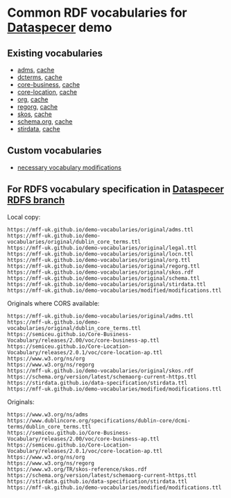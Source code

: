 # Common RDF vocabularies for [Dataspecer](https://dataspecer.com) demo

## Existing vocabularies
- [adms](https://www.w3.org/ns/adms), [cache](original/adms.ttl)
- [dcterms](https://www.dublincore.org/specifications/dublin-core/dcmi-terms/dublin_core_terms.ttl), [cache](original/dublin_core_terms.ttl)
- [core-business](https://semiceu.github.io/Core-Business-Vocabulary/releases/2.00/voc/core-business-ap.ttl), [cache](original/legal.ttl)
- [core-location](https://semiceu.github.io/Core-Location-Vocabulary/releases/2.0.1/voc/core-location-ap.ttl), [cache](original/locn.ttl)
- [org](https://www.w3.org/ns/org), [cache](original/org.ttl)
- [regorg](https://www.w3.org/ns/regorg), [cache](original/regorg.ttl)
- [skos](https://www.w3.org/TR/skos-reference/skos.rdf), [cache](original/skos.rdf)
- [schema.org](https://schema.org/version/latest/schemaorg-current-https.ttl), [cache](original/schema.ttl)
- [stirdata](https://stirdata.github.io/data-specification/stirdata.ttl), [cache](original/stirdata.ttl)

## Custom vocabularies
- [necessary vocabulary modifications](modified/modifications.ttl)

## For RDFS vocabulary specification in [Dataspecer RDFS branch](https://feature-cim-adapters-and-rdf.dataspecer.pages.dev/)
Local copy:
```
https://mff-uk.github.io/demo-vocabularies/original/adms.ttl
https://mff-uk.github.io/demo-vocabularies/original/dublin_core_terms.ttl
https://mff-uk.github.io/demo-vocabularies/original/legal.ttl
https://mff-uk.github.io/demo-vocabularies/original/locn.ttl
https://mff-uk.github.io/demo-vocabularies/original/org.ttl
https://mff-uk.github.io/demo-vocabularies/original/regorg.ttl
https://mff-uk.github.io/demo-vocabularies/original/skos.rdf
https://mff-uk.github.io/demo-vocabularies/original/schema.ttl
https://mff-uk.github.io/demo-vocabularies/original/stirdata.ttl
https://mff-uk.github.io/demo-vocabularies/modified/modifications.ttl
```

Originals where CORS available:
```
https://mff-uk.github.io/demo-vocabularies/original/adms.ttl
https://mff-uk.github.io/demo-vocabularies/original/dublin_core_terms.ttl
https://semiceu.github.io/Core-Business-Vocabulary/releases/2.00/voc/core-business-ap.ttl
https://semiceu.github.io/Core-Location-Vocabulary/releases/2.0.1/voc/core-location-ap.ttl
https://www.w3.org/ns/org
https://www.w3.org/ns/regorg
https://mff-uk.github.io/demo-vocabularies/original/skos.rdf
https://schema.org/version/latest/schemaorg-current-https.ttl
https://stirdata.github.io/data-specification/stirdata.ttl
https://mff-uk.github.io/demo-vocabularies/modified/modifications.ttl
```

Originals:
```
https://www.w3.org/ns/adms
https://www.dublincore.org/specifications/dublin-core/dcmi-terms/dublin_core_terms.ttl
https://semiceu.github.io/Core-Business-Vocabulary/releases/2.00/voc/core-business-ap.ttl
https://semiceu.github.io/Core-Location-Vocabulary/releases/2.0.1/voc/core-location-ap.ttl
https://www.w3.org/ns/org
https://www.w3.org/ns/regorg
https://www.w3.org/TR/skos-reference/skos.rdf
https://schema.org/version/latest/schemaorg-current-https.ttl
https://stirdata.github.io/data-specification/stirdata.ttl
https://mff-uk.github.io/demo-vocabularies/modified/modifications.ttl
```